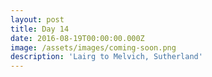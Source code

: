 ```yaml
---
layout: post
title: Day 14
date: 2016-08-19T00:00:00.000Z
image: /assets/images/coming-soon.png
description: 'Lairg to Melvich, Sutherland'
---
```



